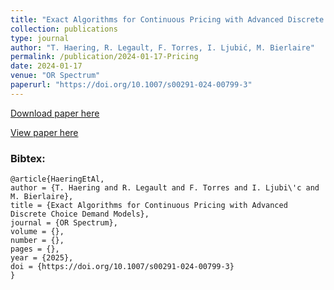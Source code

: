 ```yaml
---
title: "Exact Algorithms for Continuous Pricing with Advanced Discrete Choice Demand Models"
collection: publications
type: journal
author: "T. Haering, R. Legault, F. Torres, I. Ljubić, M. Bierlaire"
permalink: /publication/2024-01-17-Pricing
date: 2024-01-17
venue: "OR Spectrum"
paperurl: "https://doi.org/10.1007/s00291-024-00799-3"
---
```


[Download paper here](https://transp-or.epfl.ch/documents/technicalReports/HaerLegaTorrLjubBier2023.pdf)

[View paper here](https://doi.org/10.1007/s00291-024-00799-3)

### Bibtex:

```
@article{HaeringEtAl,
author = {T. Haering and R. Legault and F. Torres and I. Ljubi\'c and M. Bierlaire},
title = {Exact Algorithms for Continuous Pricing with Advanced Discrete Choice Demand Models},
journal = {OR Spectrum},
volume = {},
number = {},
pages = {},
year = {2025},
doi = {https://doi.org/10.1007/s00291-024-00799-3}
}
```
